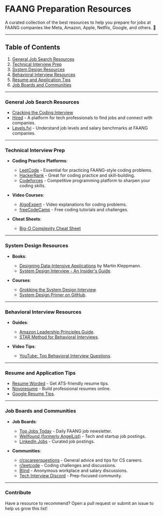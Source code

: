 # **FAANG Preparation Resources**

A curated collection of the best resources to help you prepare for jobs at FAANG companies like Meta, Amazon, Apple, Netflix, Google, and others. 🚀

---

## **Table of Contents**
1. [General Job Search Resources](#general-job-search-resources)  
2. [Technical Interview Prep](#technical-interview-prep)  
3. [System Design Resources](#system-design-resources)  
4. [Behavioral Interview Resources](#behavioral-interview-resources)  
5. [Resume and Application Tips](#resume-and-application-tips)  
6. [Job Boards and Communities](#job-boards-and-communities)  

---

### **General Job Search Resources**
- [Cracking the Coding Interview](https://www.crackingthecodinginterview.com/)  
- [Hired](https://hired.com/) - A platform for tech professionals to find jobs and connect with companies.  
- [Levels.fyi](https://www.levels.fyi/) - Understand job levels and salary benchmarks at FAANG companies.  

---

### **Technical Interview Prep**
- **Coding Practice Platforms**:
  - [LeetCode](https://leetcode.com/) - Essential for practicing FAANG-style coding problems.  
  - [HackerRank](https://www.hackerrank.com/) - Great for coding practice and skill-building.  
  - [Codeforces](https://codeforces.com/) - Competitive programming platform to sharpen your coding skills.

- **Video Courses**:
  - [AlgoExpert](https://www.algoexpert.io/) - Video explanations for coding problems.  
  - [freeCodeCamp](https://www.freecodecamp.org/) - Free coding tutorials and challenges.

- **Cheat Sheets**:
  - [Big-O Complexity Cheat Sheet](https://www.bigocheatsheet.com/)

---

### **System Design Resources**
- **Books**:
  - [Designing Data-Intensive Applications](https://dataintensive.net/) by Martin Kleppmann.  
  - [System Design Interview - An Insider's Guide](https://amzn.to/3qZ9wo8).  

- **Courses**:
  - [Grokking the System Design Interview](https://www.educative.io/courses/grokking-the-system-design-interview).  
  - [System Design Primer on GitHub](https://github.com/donnemartin/system-design-primer).

---

### **Behavioral Interview Resources**
- **Guides**:
  - [Amazon Leadership Principles Guide](https://www.amazon.jobs/en/principles).  
  - [STAR Method for Behavioral Interviews](https://www.themuse.com/advice/star-interview-method).

- **Video Tips**:
  - [YouTube: Top Behavioral Interview Questions](https://www.youtube.com/results?search_query=behavioral+interview+questions+faang).  

---

### **Resume and Application Tips**
- [Resume Worded](https://resumeworded.com/) - Get ATS-friendly resume tips.  
- [Novoresume](https://novoresume.com/) - Build professional resumes online.  
- [Google Resume Tips](https://careers.google.com/how-we-hire/resume/).  

---

### **Job Boards and Communities**
- **Job Boards**:
  - [Top Jobs Today](http://topjobstoday.com) - Daily FAANG job newsletter.  
  - [Wellfound (formerly AngelList)](https://wellfound.com/) - Tech and startup job postings.  
  - [LinkedIn Jobs](https://www.linkedin.com/jobs/) - Curated job postings.

- **Communities**:
  - [r/cscareerquestions](https://www.reddit.com/r/cscareerquestions/) - General advice and tips for CS careers.  
  - [r/leetcode](https://www.reddit.com/r/leetcode/) - Coding challenges and discussions.  
  - [Blind](https://www.teamblind.com/) - Anonymous workplace and salary discussions.  
  - [Tech Interview Discord](https://discord.gg/nGGvH9KXnm) - Prep-focused community.  

---

### **Contribute**
Have a resource to recommend? Open a pull request or submit an issue to help us grow this list!
